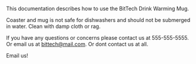 This documentation describes how to use the BitTech Drink Warming Mug.

Coaster and mug is not safe for dishwashers and should not be submerged in water. Clean with damp cloth or rag. 

If you have any questions or concerns please contact us at 555-555-5555. Or email us at bittech@mail.com. Or dont contact us at all.

Email us!